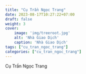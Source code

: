 ```yaml
---
title: "Cụ Trần Ngọc Trang"
date: 2023-08-17T10:27:22+07:00
draft: false
weight: 3
cover:
    image: 'img/treeroot.jpg'
    alt: 'Nhà Giao Dịch'
    caption: 'Nhà Giao Dịch'
tags: ["cu_tran_ngoc_trang"]
categories: ["cu_tran_ngoc_trang"]
---
```


Cụ Trần Ngọc Trang